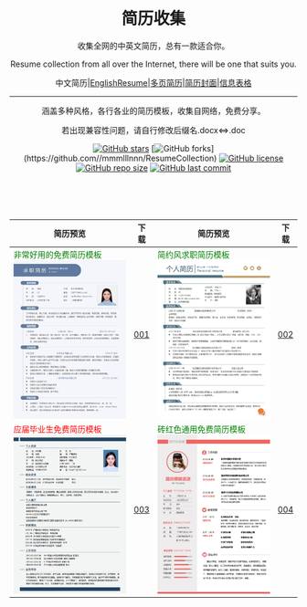 <div align="center">
<h1>简历收集</h1>

收集全网的中英文简历，总有一款适合你。

Resume collection from all over the Internet, there will be one that suits you.

中文简历|[EnglishResume]()|[多页简历]()|[简历封面]()|[信息表格]()

---
<p align="center">
涵盖多种风格，各行各业的简历模板，收集自网络，免费分享。
<br></p>
若出现兼容性问题，请自行修改后缀名.docx<=>.doc


[![GitHub stars](https://img.shields.io/github/stars/mmmlllnnn/ResumeCollection.svg?style=popout-square)](https://github.com/mmmlllnnn/ResumeCollection)
[![GitHub forks](https://img.shields.io/github/forks/mmmlllnnn/ResumeCollection.svg?)](https://github.com//mmmlllnnn/ResumeCollection)
[![GitHub license](https://img.shields.io/github/license/mmmlllnnn/ResumeCollection.svg)](https://github.com/mmmlllnnn/ResumeCollection)
[![GitHub repo size](https://img.shields.io/github/repo-size/mmmlllnnn/ResumeCollection.svg)](https://github.com/mmmlllnnn/ResumeCollection)
[![GitHub last commit](https://img.shields.io/github/last-commit/mmmlllnnn/ResumeCollection.svg)](https://github.com/mmmlllnnn/ResumeCollection)
<br>
<br>
<br>
<br>
<br>


| 简历预览 | 下载 | 简历预览 | 下载 |
| ----- | ----- | ----- | ----- | 
|<font style='text-align: center' color=green>非常好用的免费简历模板</font>![001](./1.中文简历/001/001.jpg)|[001](./1.中文简历/001/)|<font color=green>简约风求职简历模板</font>![002](./1.中文简历/002/002.jpg)|[002](./1.中文简历/002/)| 
|<font color=red>应届毕业生免费简历模板</font>![003](./1.中文简历/003/003.jpg)|[003](./1.中文简历/003/)|<font color=green>砖红色通用免费简历模板</font>![004](./1.中文简历/004/004.jpg)|[004](./1.中文简历/004/)|  
